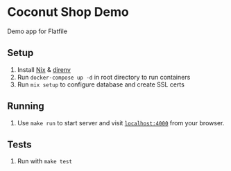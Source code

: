 # Coconut Shop Demo

Demo app for Flatfile

## Setup

1. Install [Nix](https://nixos.wiki/wiki/Nix_Installation_Guide) & [direnv](https://direnv.net/docs/installation.html)
2. Run `docker-compose up -d` in root directory to run containers
3. Run `mix setup` to configure database and create SSL certs

## Running

1. Use `make run` to start server and visit [`localhost:4000`](https://localhost:4000) from your browser.

## Tests

1. Run with `make test`


